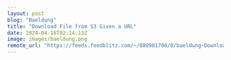 ```yaml
---
layout: post
blog: "Baeldung"
title: "Download File from S3 Given a URL"
date: 2024-04-16T02:14:13Z
image: images/baeldung.png
remote_url: "https://feeds.feedblitz.com/~/880981700/0/baeldung~Download-File-from-S-Given-a-URL"
---
```

